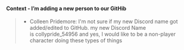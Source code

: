 #### Context - I’m adding a new person to our GitHib
> * Colleen Pridemore: I'm not sure if my new Discord name got added/edited to GitHub. my new Discord Name is collypride_54956 and yes, I would like to be a non-player character doing these types of things
> 
